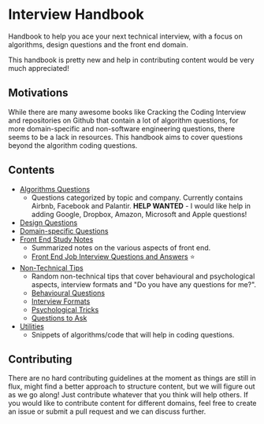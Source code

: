 # Interview Handbook

Handbook to help you ace your next technical interview, with a focus on algorithms, design questions and the front end domain.

This handbook is pretty new and help in contributing content would be very much appreciated!

## Motivations

While there are many awesome books like Cracking the Coding Interview and repositories on Github that contain a lot of algorithm questions, for more domain-specific and non-software engineering questions, there seems to be a lack in resources. This handbook aims to cover questions beyond the algorithm coding questions.

## Contents

- [Algorithms Questions](algorithms)
  - Questions categorized by topic and company. Currently contains Airbnb, Facebook and Palantir.  **HELP WANTED** - I would like help in adding Google, Dropbox, Amazon, Microsoft and Apple questions!
- [Design Questions](design)
- [Domain-specific Questions](domain)
- [Front End Study Notes](front-end)
  - Summarized notes on the various aspects of front end.
  - [Front End Job Interview Questions and Answers](front-end/interview-questions.md) ⭐
- [Non-Technical Tips](non-technical-tips)
  - Random non-technical tips that cover behavioural and psychological aspects, interview formats and "Do you have any questions for me?".
  - [Behavioural Questions](non-technical-tips/behavioural.md)
  - [Interview Formats](non-technical-tips/format.md)
  - [Psychological Tricks](non-technical-tips/psychological.md)
  - [Questions to Ask](non-technical-tips/questions-to-ask.md)
- [Utilities](utilities)
  - Snippets of algorithms/code that will help in coding questions.

## Contributing

There are no hard contributing guidelines at the moment as things are still in flux, might find a better approach to structure content, but we will figure out as we go along! Just contribute whatever that you think will help others. If you would like to contribute content for different domains, feel free to create an issue or submit a pull request and we can discuss further.
